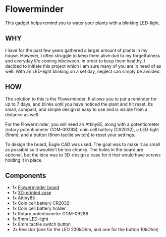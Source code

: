 # Flowerminder
This gadget helps remind you to water your plants with a blinking LED-light.

## WHY
I have for the past few years gathered a larger amount of plants in my house. However, I often struggle to keep them alive due to my forgetfulness and everyday life coming inbetween. In order to keep them healthy, I decided to initiate this project which I am sure many of you are in need of as well. With an LED-light blinking on a set day, neglect can simply be avoided.

## HOW
The solution to this is the Flowerminder. It allows you to put a reminder for up to 7 days, and blinks until you have noticed the plant and hit reset. Its small, compact, and simple design is easy to use and is visible from a distance as well.

For the Flowerminder, you will need an Attiny85, along with a potentiometer (rotary potentiometer COM-09288), coin cell battery (CR2032), a LED-light (5mm), and a button (6mm tactile switch) to reset your settings. 

To design the board, Eagle CAD was used. The goal was to make it as small as possible so it wouldn't be too chunky. The holes in the board are optional, but the idea was to 3D-design a case for it that would have screws holding it in place. 

## Components
* 1x [Flowerminder board](https://www.pcbway.com/project/shareproject/Flowerminder.html)
* 1x [3D-printed case](https://www.tinkercad.com/things/kMWTQKFdEJA) 
* 1x Attiny85
* 1x Coin cell battery CR2032
* 1x Coin cell battery holder
* 1x Rotary potentiometer COM-09288
* 1x 5mm LED-light
* 1x 6mm tactile switch button
* 2x Resistor (one for the LED 220kOhm, and one for the button 10kOhm)
